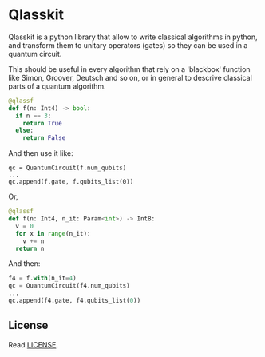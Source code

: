 # Qlasskit

Qlasskit is a python library that allow to write classical algorithms in python, and transform them to unitary operators (gates) so they can be used in a quantum circuit.

This should be useful in every algorithm that rely on a 'blackbox' function like Simon, Groover, Deutsch and so on, or in general to descrive classical parts of a quantum algorithm.


```python
@qlassf
def f(n: Int4) -> bool:
  if n == 3:
    return True
  else:
    return False
```

And then use it like:
```
qc = QuantumCircuit(f.num_qubits)
...
qc.append(f.gate, f.qubits_list(0))
```

Or,
```python
@qlassf
def f(n: Int4, n_it: Param<int>) -> Int8:
  v = 0
  for x in range(n_it):
    v += n
  return n     
```

And then:
```python
f4 = f.with(n_it=4)
qc = QuantumCircuit(f4.num_qubits)
...
qc.append(f4.gate, f4.qubits_list(0))
```


## License

Read [LICENSE](LICENSE).